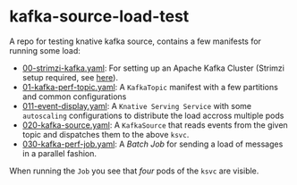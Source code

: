 # kafka-source-load-test
A repo for testing knative kafka source, contains a few manifests for running some load:


* [00-strimzi-kafka.yaml](./00-strimzi-kafka.yaml): For setting up an Apache Kafka Cluster (Strimzi setup required, see [here](https://github.com/matzew/kn-box)).
* [01-kafka-perf-topic.yaml](./01-kafka-perf-topic.yaml): A `KafkaTopic` manifest with a few partitions and common configurations
* [011-event-display.yaml](./011-event-display.yaml): A `Knative Serving Service` with some `autoscaling` configurations to distribute the load accross multiple pods
* [020-kafka-source.yaml](./020-kafka-source.yaml): A `KafkaSource` that reads events from the given topic and dispatches them to the above `ksvc`.
* [030-kafka-perf-job.yaml](./030-kafka-perf-job.yaml): A _Batch Job_ for sending a load of messages in a parallel fashion.



When running the `Job` you see that _four_ pods of the `ksvc` are visible.


